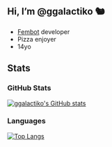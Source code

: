 
## Hi, I’m @ggalactiko 🐿

- [Fembot](https://galactiko.net) developer
- Pizza enjoyer 
- 14yo

## Stats
### GitHub Stats
[![ggalactiko's GitHub stats](https://github-readme-stats.vercel.app/api?username=ggalactiko)](https://github.com/anuraghazra/github-readme-stats)
### Languages
[![Top Langs](https://github-readme-stats.vercel.app/api/top-langs/?username=ggalactiko)](https://github.com/anuraghazra/github-readme-stats)
